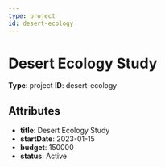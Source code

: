```yaml
---
type: project
id: desert-ecology
---
```


# Desert Ecology Study

**Type**: project
**ID**: desert-ecology

## Attributes

- **title**: Desert Ecology Study
- **startDate**: 2023-01-15
- **budget**: 150000
- **status**: Active

